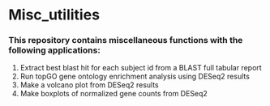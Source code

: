 # Misc_utilities

### This repository contains miscellaneous functions with the following applications:

1. Extract best blast hit for each subject id from a BLAST full tabular report
2. Run topGO gene ontology enrichment analysis using DESeq2 results
3. Make a volcano plot from DESeq2 results
4. Make boxplots of normalized gene counts from DESeq2
